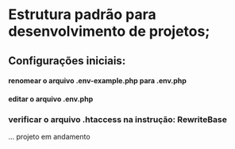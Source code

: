 # Estrutura padrão para desenvolvimento de projetos;

## Configurações iniciais:
#### renomear o arquivo .env-example.php para .env.php
#### editar o arquivo .env.php
### verificar o arquivo .htaccess na instrução:  RewriteBase 



... projeto em andamento